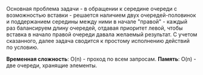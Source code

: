Основная проблема задачи - в обращении к середине очереди с возможностью вставки - решается наличием двух очередей-половинок и поддержанием середины между ними в начале "правой" - каждый раз балансируем длину очередей, отдавая приоритет левой, чтобы вставка в начало правой очереди давала желаемый результат. С учетом сказанного, далее задача сводится к простому исполнению действий по условию.

**Временная сложность**: O(n) - проход по всем запросам.
**Память**: O(n) - две очереди, хранящие элементы.
